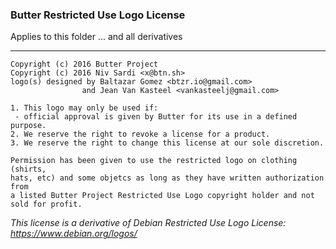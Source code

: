 ### Butter Restricted Use Logo License

Applies to this folder ... and all derivatives

----

    Copyright (c) 2016 Butter Project
    Copyright (c) 2016 Niv Sardi <x@btn.sh>
    logo(s) designed by Baltazar Gomez <btzr.io@gmail.com>
                    and Jean Van Kasteel <vankasteelj@gmail.com>

    1. This logo may only be used if:
     - official approval is given by Butter for its use in a defined purpose.
    2. We reserve the right to revoke a license for a product.
    3. We reserve the right to change this license at our sole discretion.

    Permission has been given to use the restricted logo on clothing (shirts,
    hats, etc) and some objetcs as long as they have written authorization from
    a listed Butter Project Restricted Use Logo copyright holder and not sold for profit.

_This license is a derivative of Debian Restricted Use Logo License: https://www.debian.org/logos/_
